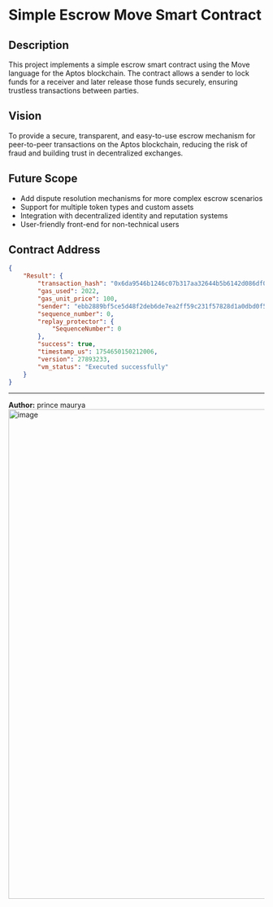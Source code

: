 # Simple Escrow Move Smart Contract

## Description
This project implements a simple escrow smart contract using the Move language for the Aptos blockchain. The contract allows a sender to lock funds for a receiver and later release those funds securely, ensuring trustless transactions between parties.

## Vision
To provide a secure, transparent, and easy-to-use escrow mechanism for peer-to-peer transactions on the Aptos blockchain, reducing the risk of fraud and building trust in decentralized exchanges.

## Future Scope
- Add dispute resolution mechanisms for more complex escrow scenarios
- Support for multiple token types and custom assets
- Integration with decentralized identity and reputation systems
- User-friendly front-end for non-technical users

## Contract Address
```json
{
	"Result": {
		"transaction_hash": "0x6da9546b1246c07b317aa32644b5b6142d086df07b2c4b4749f3f39b03cb7b1c",
		"gas_used": 2022,
		"gas_unit_price": 100,
		"sender": "ebb2889bf5ce5d48f2deb6de7ea2ff59c231f57828d1a0dbd0f52957484f9070",
		"sequence_number": 0,
		"replay_protector": {
			"SequenceNumber": 0
		},
		"success": true,
		"timestamp_us": 1754650150212006,
		"version": 27893233,
		"vm_status": "Executed successfully"
	}
}
```
---
**Author:** prince maurya
<img width="1913" height="962" alt="image" src="https://github.com/user-attachments/assets/5d9b74ff-08e4-4054-b05e-b10faf907b5a" />


